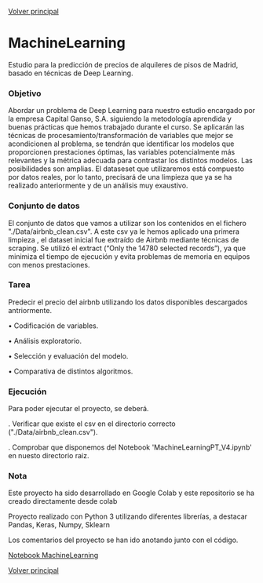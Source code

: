 [Volver principal](https://github.com/JosepCristobal/BootCamp_BD_ML_IV_PTFinal/blob/master/BootCamp%20IV%20proyecto%20final.md#7-ia)
# MachineLearning
Estudio para la predicción de precios de alquileres de pisos de Madrid, basado en técnicas de Deep Learning.

### Objetivo

Abordar un problema de Deep Learning para nuestro estudio encargado por la empresa Capital Ganso, S.A. siguiendo la metodología aprendida y buenas prácticas que hemos trabajado durante el curso. Se aplicarán las técnicas de procesamiento/transformación de variables que mejor se acondicionen al problema, se tendrán que identificar los modelos que proporcionen prestaciones óptimas, las variables potencialmente más relevantes y la métrica adecuada para contrastar los distintos modelos. 
Las posibilidades son amplias.
El dataseset que utilizaremos está compuesto por datos reales, por lo tanto, precisará de una limpieza que ya se ha realizado anteriormente y de un análisis muy exaustivo.

### Conjunto de datos

El conjunto de datos que vamos a utilizar son los contenidos en el fichero "./Data/airbnb_clean.csv". A este csv ya le hemos aplicado una primera limpieza , el dataset inicial fue extraído de Airbnb mediante técnicas de scraping. Se utilizó el extract (“Only the 14780 selected records”), ya que minimiza el tiempo de ejecución y evita problemas de memoria en equipos con menos prestaciones.

### Tarea

Predecir el precio del airbnb utilizando los datos disponibles descargados antriormente.

• Codificación de variables.

• Análisis exploratorio.

• Selección y evaluación del modelo.

• Comparativa de distintos algoritmos.


### Ejecución

Para poder ejecutar el proyecto, se deberá.

. Verificar que existe el csv en el directorio correcto ("./Data/airbnb_clean.csv").

. Comprobar que disponemos del Notebook 'MachineLearningPT_V4.ipynb' en nuesto directorio raiz.



### Nota

Este proyecto ha sido desarrollado en Google Colab y este repositorio se ha creado directamente desde colab

Proyecto realizado con Python 3 utilizando diferentes librerías, a destacar Pandas, Keras, Numpy, Sklearn

Los comentarios del proyecto se han ido anotando junto con el código.

[Notebook MachineLearning](https://github.com/JosepCristobal/BootCamp_BD_ML_IV_PTFinal/blob/master/MachineLearningPT_V4.ipynb)

[Volver principal](https://github.com/JosepCristobal/BootCamp_BD_ML_IV_PTFinal/blob/master/BootCamp%20IV%20proyecto%20final.md#7-ia)
